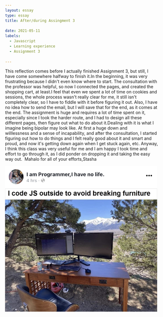 ```yaml
---
layout: essay
type: essay
title: After/during Assingment 3

date: 2021-05-11
labels:
  - Javascript
  - Learning experience
  - Assignment 3
  
---
```

This reflection comes before I actually finished Assignment 3, but still, I have come somewhere halfway to finish it.In the beginning, it was very frustrating because I didn't even know where to start. The consultation with the professor was helpful, so now I connected the pages, and created the shopping cart, at least.I feel that even we spent a lot of time on cookies and sessions, the whole process wasn't really clear for me, it still isn't completely clear, so I have to fiddle with it before figuring it out. Also, I have no idea how to send the email, but I will save that for the end, as it comes at the end. The assignment is huge and requires a lot of time spent on it, especially since I took the harder route, and I had to design all these different pages, then figure out what to do about it.Dealing with it is what I imagine being bipolar may look like. At first a huge down and willlessness and a sense of incapability, and after the consultation, I started figuring out how to do things and I felt really good about it and smart and proud, and now it's getting down again when I get stuck again, etc.
Anyway, I think this class was very useful for me and I am happy I took time and effort to go through it, as I did ponder on dropping it and taking the easy way out. 
Mahalo for all of your efforts,Stasha

<img src="../images/js.jpg" width="500">
